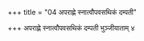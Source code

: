 +++
title = "04 अपराह्णे स्नात्वौपवसथिकं दम्पती"

+++
अपराह्णे स्नात्वौपवसथिकं दम्पती भुञ्जीयाताम् ४